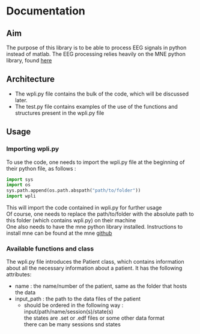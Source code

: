 # Documentation
## Aim
The purpose of this library is to be able to process EEG signals in python instead of matlab. The EEG processing relies heavily on the MNE python library, found [here](https://github.com/mne-tools/mne-python)
## Architecture
- The wpli.py file contains the bulk of the code, which will be discussed later.
- The test.py file contains examples of the use of the functions and structures present in the wpli.py file
## Usage
### Importing wpli.py
To use the code, one needs to import the wpli.py file at the beginning of their python file, as follows : 
```python
import sys
import os
sys.path.append(os.path.abspath("path/to/folder"))
import wpli
```
This will import the code contained in wpli.py for further usage  
Of course, one needs to replace the path/to/folder with the absolute path to this folder (which contains wpli.py) on their machine  
One also needs to have the mne python library installed. Instructions to install mne can be found at the mne [github](https://github.com/mne-tools/mne-python)
### Available functions and class
The wpli.py file introduces the Patient class, which contains information about all the necessary information about a patient. 
It has the following attributes: 
- name : the name/number of the patient, same as the folder that hosts the data
- input_path : the path to the data files of the patient 
   - should be ordered in the following way : input/path/name/session(s)/state(s)  
   the states are .set or .edf files or some other data format  
   there can be many sessions snd states
